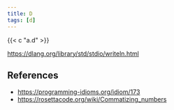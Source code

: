 ```yaml
---
title: D
tags: [d]
---
```


{{< c "a.d" >}}

<https://dlang.org/library/std/stdio/writeln.html>

## References

- <https://programming-idioms.org/idiom/173>
- <https://rosettacode.org/wiki/Commatizing_numbers>

